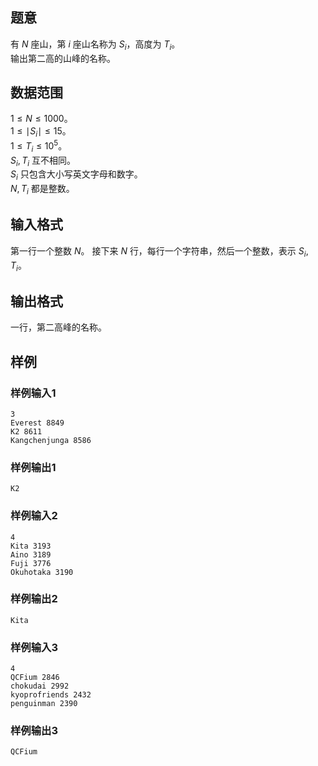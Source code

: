 ## 题意

有 $N$ 座山，第 $i$ 座山名称为 $S_i$，高度为 $T_i$。      
输出第二高的山峰的名称。

## 数据范围

$1\le N\le 1000$。    
$1\le \mid S_i\mid \le 15$。    
$1\le T_i\le 10^5$。     
$S_i,T_i$ 互不相同。     
$S_i$ 只包含大小写英文字母和数字。     
$N,T_i$ 都是整数。    

## 输入格式

第一行一个整数 $N$。
接下来 $N$ 行，每行一个字符串，然后一个整数，表示 $S_i,T_i$。
          
## 输出格式

一行，第二高峰的名称。

## 样例

### 样例输入1
```
3
Everest 8849
K2 8611
Kangchenjunga 8586

```

### 样例输出1
```
K2
```

### 样例输入2
```
4
Kita 3193
Aino 3189
Fuji 3776
Okuhotaka 3190
```

### 样例输出2
```
Kita
```

### 样例输入3
```
4
QCFium 2846
chokudai 2992
kyoprofriends 2432
penguinman 2390
```

### 样例输出3
```
QCFium
```
